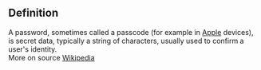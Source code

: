 ## Definition

A password, sometimes called a passcode (for example in [Apple](https://en.wikipedia.org/wiki/Apple_Inc.) devices), is secret data, typically a string of characters, usually used to confirm a user's identity.\
More on source [Wikipedia](https://en.wikipedia.org/wiki/Password)


